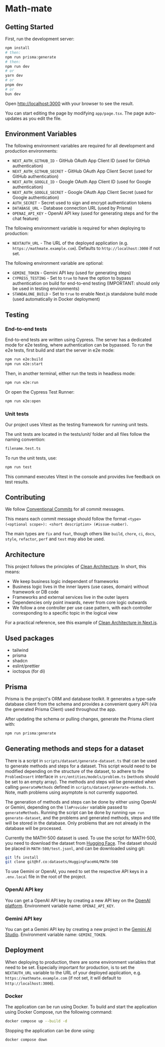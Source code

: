# Math-mate

## Getting Started

First, run the development server:

```bash
npm install
# then:
npm run prisma:generate
# then:
npm run dev
# or
yarn dev
# or
pnpm dev
# or
bun dev
```

Open [http://localhost:3000](http://localhost:3000) with your browser to see the result.

You can start editing the page by modifying `app/page.tsx`. The page auto-updates as you edit the file.

## Environment Variables

The following environment variables are required for all development and production environments:

- `NEXT_AUTH_GITHUB_ID` - GitHub OAuth App Client ID (used for GitHub authentication)
- `NEXT_AUTH_GITHUB_SECRET` - GitHub OAuth App Client Secret (used for GitHub authentication)
- `NEXT_AUTH_GOOGLE_ID` - Google OAuth App Client ID (used for Google authentication)
- `NEXT_AUTH_GOOGLE_SECRET` - Google OAuth App Client Secret (used for Google authentication)
- `AUTH_SECRET` - Secret used to sign and encrypt authentication tokens
- `DATABASE_URL` - Database connection URL (used by Prisma)
- `OPENAI_API_KEY` - OpenAI API key (used for generating steps and for the chat feature)

The following environment variable is required for when deploying to production:

- `NEXTAUTH_URL` - The URL of the deployed application (e.g. `https://mathmate.example.com`). Defaults to `http://localhost:3000` if not set.

The following environment variable are optional:

- `GEMINI_TOKEN` - Gemini API key (used for generating steps)
- `CYPRESS_TESTING` - Set to `true` to have the option to bypass authentication on build for end-to-end testing (IMPORTANT: should only be used in testing environments)
- `STANDALONE_BUILD` - Set to `true` to enable Next.js standalone build mode (used automatically in Docker deployment)

## Testing

### End-to-end tests

End-to-end tests are written using Cypress. The server has a dedicated mode for e2e testing, where authentication can be bypassed. To run the e2e tests, first build and start the server in e2e mode:

```bash
npm run e2e:build
npm run e2e:start
```

Then, in another terminal, either run the tests in headless mode:

```bash
npm run e2e:run
```

Or open the Cypress Test Runner:

```bash
npm run e2e:open
```

### Unit tests

Our project uses Vitest as the testing framework for running unit tests.

The unit tests are located in the tests/unit/ folder and all files follow the naming convention:

```bash
filename.test.ts
```

To run the unit tests, use:

```bash
npm run test
```

This command executes Vitest in the console and provides live feedback on test results.

## Contributing

We follow [Conventional Commits](https://www.conventionalcommits.org/en/v1.0.0/) for all commit messages.

This means each commit message should follow the format `<type>(<optional scope>): <short description> (#issue-number)`.

The main types are `fix` and `feat`, though others like `build`, `chore`, `ci`, `docs`, `style`, `refactor`, `perf` and `test` may also be used.

## Architecture

This project follows the principles of [Clean Architecture](https://blog.cleancoder.com/uncle-bob/2012/08/13/the-clean-architecture.html). In short, this means:

- We keep business logic independent of frameworks
- Business logic lives in the inner layers (use cases, domain) without framework or DB code
- Frameworks and external services live in the outer layers
- Dependencies only point inwards, never from core logic outwards
- We follow a one controller per use case pattern, with each controller corresponding to a specific topic in the logical view

For a practical reference, see this example of [Clean Architecture in Next.js](https://github.com/nikolovlazar/nextjs-clean-architecture).

## Used packages

- tailwind
- prisma
- shadcn
- eslint/prettier
- ioctopus (for di)

## Prisma

Prisma is the project's ORM and database toolkit. It generates a type-safe database client from the schema and provides a convenient query API (via the generated Prisma Client) used throughout the app.

After updating the schema or pulling changes, generate the Prisma client with:

```bash
npm run prisma:generate
```

## Generating methods and steps for a dataset

There is a script in `scripts/dataset/generate-dataset.ts` that can be used to generate methods and steps for a dataset. This script would need to be modified depending on the structure of the dataset, to adhere to the `ProblemInsert` interface in `src/entities/models/problem.ts` (`methods` should be set to an empty array). The methods and steps will be generated when calling `generateMethods` defined in `scripts/dataset/generate-methods.ts`. Note, math problems using asymptote is not currently supported.

The generation of methods and steps can be done by either using OpenAI or Gemini, depending on the `llmProvider` variable passed to `generateMethods`. Running the script can be done by running `npm run generate-dataset`, and the problems and generated methods, steps and title will be stored in the database. Only problems that are not already in the database will be processed.

Currently the MATH-500 dataset is used. To use the script for MATH-500, you need to download the dataset from [Hugging Face](https://huggingface.co/datasets/HuggingFaceH4/MATH-500). The dataset should be placed in `MATH-500/test.jsonl`, and can be downloaded using git:

```bash
git lfs install
git clone git@hf.co:datasets/HuggingFaceH4/MATH-500
```

To use Gemini or OpenAI, you need to set the respective API keys in a `.env.local` file in the root of the project.

### OpenAI API key

You can get a OpenAI API key by creating a new API key on the [OpenAI platform](https://platform.openai.com/account/api-keys). Environment variable name: `OPENAI_API_KEY`.

### Gemini API key

You can get a Gemini API key by creating a new project in the [Gemini AI Studio](https://aistudio.google.com/api-keys). Environment variable name: `GEMINI_TOKEN`.

## Deployment

When deploying to production, there are some environment variables that need to be set. Especially important for production, is to set the `NEXTAUTH_URL` variable to the URL of your deployed application, e.g. `https://mathmate.example.com` (if not set, it will default to `http://localhost:3000`).

### Docker

The application can be run using Docker. To build and start the application using Docker Compose, run the following command:

```bash
docker compose up --build -d
```

Stopping the application can be done using:

```bash
docker compose down
```
